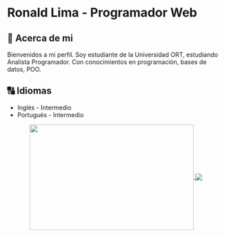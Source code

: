# **Ronald Lima - Programador Web**

## :memo: **Acerca de mi**

Bienvenidos a mi perfil.
Soy estudiante de la Universidad ORT, estudiando Analista Programador.
Con conocimientos en programación, bases de datos, POO.
## :capital_abcd: Idiomas
* Inglés - Intermedio
* Portugués - Intermedio
<p align=center>
    <a href="https://github-readme-stats.vercel.app/api?username=Dlanor91&show_icons=true&theme=radical" title="Go to Source">
        <img height=245 width=380 align="center" src="https://github-readme-stats.vercel.app/api?username=Dlanor91&show_icons=true&theme=radical">
    </a> 
    <a href="[![Top Langs](https://github-readme-stats.vercel.app/api/top-langs/?username=Dlanor91)]" title="Go to Source">
        <img align="center" src="[![Top Langs](https://github-readme-stats.vercel.app/api/top-langs/?username=Dlanor91)]">
    </a>
</p>
